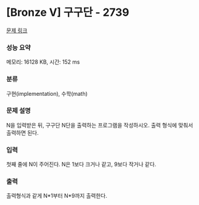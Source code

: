 # [Bronze V] 구구단 - 2739 

[문제 링크](https://www.acmicpc.net/problem/2739) 

### 성능 요약

메모리: 16128 KB, 시간: 152 ms

### 분류

구현(implementation), 수학(math)

### 문제 설명

<p>N을 입력받은 뒤, 구구단 N단을 출력하는 프로그램을 작성하시오. 출력 형식에 맞춰서 출력하면 된다.</p>

### 입력 

 <p>첫째 줄에 N이 주어진다. N은 1보다 크거나 같고, 9보다 작거나 같다.</p>

### 출력 

 <p>출력형식과 같게 N*1부터 N*9까지 출력한다.</p>

